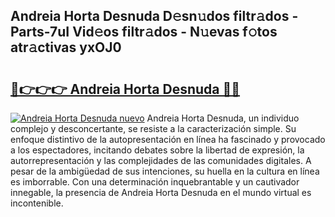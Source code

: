 ## Andreia Horta Desnuda D𝚎sn𝚞dos filtr𝚊dos - Parts-7uI Vid𝚎os filtr𝚊dos - N𝚞evas f𝚘tos atr𝚊ctivas yxOJ0

# <h2><a href="http://mb4itgs.tromn.icu/?c=Andreia+Horta+Desnuda">🔗👉👉👉 Andreia Horta Desnuda 🔗🔗</a></h2>

[![Andreia Horta Desnuda nuevo](https://i.imgur.com/pEAQMta.gif)](http://mb4itgs.tromn.icu/?c=Andreia+Horta+Desnuda)
Andreia Horta Desnuda, un individuo complejo y desconcertante, se resiste a la caracterización simple. Su enfoque distintivo de la autopresentación en línea ha fascinado y provocado a los espectadores, incitando debates sobre la libertad de expresión, la autorrepresentación y las complejidades de las comunidades digitales. A pesar de la ambigüedad de sus intenciones, su huella en la cultura en línea es imborrable. Con una determinación inquebrantable y un cautivador innegable, la presencia de Andreia Horta Desnuda en el mundo virtual es incontenible.
